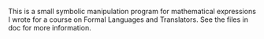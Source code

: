 This is a small symbolic manipulation program for mathematical expressions I wrote for a course on Formal Languages and Translators. See the files in doc for more information.
